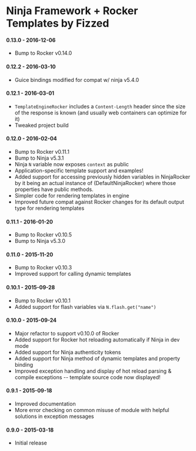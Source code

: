 Ninja Framework + Rocker Templates by Fizzed
============================================

#### 0.13.0 - 2016-12-06

 - Bump to Rocker v0.14.0

#### 0.12.2 - 2016-03-10

 - Guice bindings modified for compat w/ ninja v5.4.0

#### 0.12.1 - 2016-03-01

 - `TemplateEngineRocker` includes a `Content-Length` header since the size of
    the response is known (and usually web containers can optimize for it)
 - Tweaked project build

#### 0.12.0 - 2016-02-04

 - Bump to Rocker v0.11.1
 - Bump to Ninja v5.3.1
 - Ninja `N` variable now exposes `context` as public
 - Application-specific template support and examples!
 - Added support for accessing previously hidden variables in NinjaRocker by
   it being an actual instance of (DefaultNinjaRocker) where those properties
   have public methods.
 - Simpler code for rendering templates in engine
 - Improved future compat against Rocker changes for its default output
   type for rendering templates   

#### 0.11.1 - 2016-01-20

 - Bump to Rocker v0.10.5
 - Bump to Ninja v5.3.0

#### 0.11.0 - 2015-11-20

 - Bump to Rocker v0.10.3
 - Improved support for calling dynamic templates

#### 0.10.1 - 2015-09-28

 - Bump to Rocker v0.10.1
 - Added support for flash variables via `N.flash.get("name")`

#### 0.10.0 - 2015-09-24

 - Major refactor to support v0.10.0 of Rocker
 - Added support for Rocker hot reloading automatically if Ninja in dev mode
 - Added support for Ninja authenticity tokens
 - Added support for Ninja method of dynamic templates and property binding
 - Improved exception handling and display of hot reload parsing & compile
   exceptions -- template source code now displayed!

#### 0.9.1 - 2015-09-18
 - Improved documentation
 - More error checking on common misuse of module with helpful solutions in
   exception messages

#### 0.9.0 - 2015-03-18
 - Initial release
